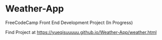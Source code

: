 # Weather-App
FreeCodeCamp Front End Development Project (In Progress)

Find Project at https://yueqisuuuuu.github.io/Weather-App/weather.html
